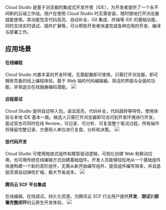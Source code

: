 Cloud Studio 是基于浏览器的集成式开发环境（IDE），为开发者提供了一个永不间断的云端工作站。用户在使用 Cloud Studio 时无需安装，随时随地打开浏览器就能使用。其功能包含代码高亮、自动补全、Git 集成、终端等 IDE 的基础功能，同时支持实时调试、插件扩展等，可以帮助开发者快速完成各种应用的开发、编译与部署工作。


## 应用场景
#### 在线编程
Cloud Studio 内置丰富的开发环境，无需配置即可使用，只需打开浏览器，即可拥有完备的线上编程体验，基于 Web 端的代码编辑器，简洁的界面与全面的功能，非常适合在线施展编码潜能。
![](https://qcloudimg.tencent-cloud.cn/raw/4a3fb7a71d3fd66dc9060e9577e28eb3.png)

#### 远程面试
Cloud Studio 提供自动导入包，语法高亮，代码补全，代码跳转等特性，使用体验与本地 IDE 基本一致。候选人只需打开浏览器即可访问到开发环境进行开发，面试官也可同时在线 Review，可记录、可分析、可复盘整个笔试过程，所有操作将保留完整记录，方便用人单位进行复盘、分析和决策。
![](https://qcloudimg.tencent-cloud.cn/raw/f1fcde18aab1bb599651976f66db49ec.png)

#### 低代码开发
Cloud Studio 可使用拖放式组件和模型驱动逻辑，可视化创建 Web 和移动应用，也可用传统在线编辑方式创建基础组件。开发人员能够轻松地从一个基础组件快速构建一个新的高阶组件，无需从新开始编写组件，提高组件编写效率，并且底层资源自动弹性扩缩，极大节省成本。
![](https://qcloudimg.tencent-cloud.cn/raw/a9e05f30537dda97862359b728514d39.png)

#### 腾讯云 SCF 平台集成
在线编辑，在线调试，持久化资源，为腾讯云 SCF 行业用户提供**开发**、**测试**到**部署完整闭环**的云原生开发体验。
![](https://qcloudimg.tencent-cloud.cn/raw/2d50530c00c27ebd3af8a4e1669f5e55.png)
